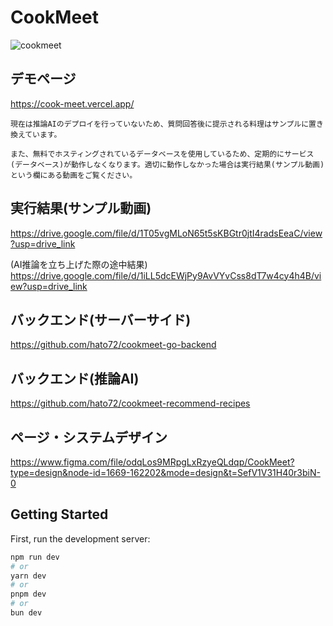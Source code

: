 # CookMeet
![cookmeet](https://github.com/hato72/CookMeet/assets/139688965/f9638a58-3cf7-4b10-a659-2f53a4dee5fb)

## デモページ
https://cook-meet.vercel.app/

``現在は推論AIのデプロイを行っていないため、質問回答後に提示される料理はサンプルに置き換えています。``

``また、無料でホスティングされているデータベースを使用しているため、定期的にサービス(データベース)が動作しなくなります。適切に動作しなかった場合は実行結果(サンプル動画)という欄にある動画をご覧ください。``

## 実行結果(サンプル動画)
https://drive.google.com/file/d/1T05vgMLoN65t5sKBGtr0jtI4radsEeaC/view?usp=drive_link

(AI推論を立ち上げた際の途中結果) https://drive.google.com/file/d/1iLL5dcEWjPy9AvVYvCss8dT7w4cy4h4B/view?usp=drive_link

## バックエンド(サーバーサイド)
https://github.com/hato72/cookmeet-go-backend

## バックエンド(推論AI)
https://github.com/hato72/cookmeet-recommend-recipes

## ページ・システムデザイン
https://www.figma.com/file/odqLos9MRpgLxRzyeQLdqp/CookMeet?type=design&node-id=1669-162202&mode=design&t=SefV1V31H40r3biN-0

<!--https://www.canva.com/design/DAGDn8CWwbs/gXv1wxaqmERPnnyMMvZp3Q/edit -->

## Getting Started

First, run the development server:

```bash
npm run dev
# or
yarn dev
# or
pnpm dev
# or
bun dev
```

